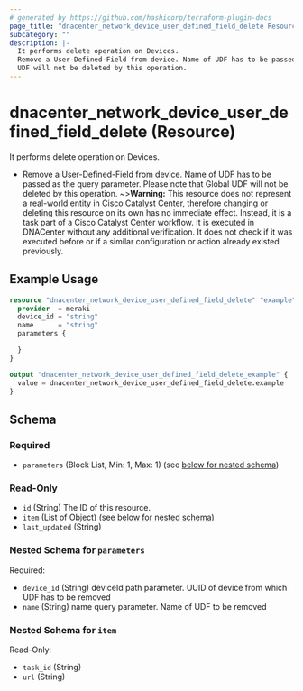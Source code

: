 ```yaml
---
# generated by https://github.com/hashicorp/terraform-plugin-docs
page_title: "dnacenter_network_device_user_defined_field_delete Resource - terraform-provider-dnacenter"
subcategory: ""
description: |-
  It performs delete operation on Devices.
  Remove a User-Defined-Field from device. Name of UDF has to be passed as the query parameter. Please note that Global
  UDF will not be deleted by this operation.
---
```


# dnacenter_network_device_user_defined_field_delete (Resource)

It performs delete operation on Devices.

- Remove a User-Defined-Field from device. Name of UDF has to be passed as the query parameter. Please note that Global
UDF will not be deleted by this operation.
~>**Warning:**
This resource does not represent a real-world entity in Cisco Catalyst Center, therefore changing or deleting this resource on its own has no immediate effect.
Instead, it is a task part of a Cisco Catalyst Center workflow. It is executed in DNACenter without any additional verification. It does not check if it was executed before or if a similar configuration or action already existed previously.

## Example Usage

```terraform
resource "dnacenter_network_device_user_defined_field_delete" "example" {
  provider  = meraki
  device_id = "string"
  name      = "string"
  parameters {

  }
}

output "dnacenter_network_device_user_defined_field_delete_example" {
  value = dnacenter_network_device_user_defined_field_delete.example
}
```

<!-- schema generated by tfplugindocs -->
## Schema

### Required

- `parameters` (Block List, Min: 1, Max: 1) (see [below for nested schema](#nestedblock--parameters))

### Read-Only

- `id` (String) The ID of this resource.
- `item` (List of Object) (see [below for nested schema](#nestedatt--item))
- `last_updated` (String)

<a id="nestedblock--parameters"></a>
### Nested Schema for `parameters`

Required:

- `device_id` (String) deviceId path parameter. UUID of device from which UDF has to be removed
- `name` (String) name query parameter. Name of UDF to be removed


<a id="nestedatt--item"></a>
### Nested Schema for `item`

Read-Only:

- `task_id` (String)
- `url` (String)
